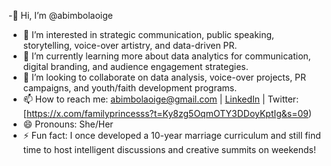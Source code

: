 -👋 Hi, I’m @abimbolaoige  
- 👀 I’m interested in strategic communication, public speaking, storytelling, voice-over artistry, and data-driven PR.  
- 🌱 I’m currently learning more about data analytics for communication, digital branding, and audience engagement strategies.  
- 💞️ I’m looking to collaborate on data analysis, voice-over projects, PR campaigns, and youth/faith development programs.  
- 📫 How to reach me: abimbolaoige@gmail.com | [LinkedIn](https://www.linkedin.com/in/abimbolaoige) | Twitter: [https://x.com/familyprincesss?t=Ky8zg5OqmOTY3DDoyKptIg&s=09)  
- 😄 Pronouns: She/Her  
- ⚡ Fun fact: I once developed a 10-year marriage curriculum and still find time to host intelligent discussions and creative summits on weekends!


<!---
abimbolaoige/abimbolaoige is a ✨ special ✨ repository because its `README.md` (this file) appears on your GitHub profile.
You can click the Preview link to take a look at your changes.
--->
